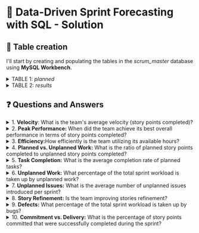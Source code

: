 # 📌 Data-Driven Sprint Forecasting with SQL - Solution

## 📝 Table creation

I'll start by creating and populating the tables in the _scrum_master_ database using **MySQL Workbench**.

<details>
  <summary>TABLE 1: <i>planned</i></summary>
  
````sql
CREATE TABLE scrum_master.planned (
  sprint_id INT NOT NULL,
  team_hours INT NOT NULL,
  planned_issues INT NOT NULL,
  planned_sp INT NOT NULL,
  PRIMARY KEY (sprint_id)
);

INSERT INTO scrum_master.planned (
  sprint_id,
  team_hours,
  planned_issues,
  planned_sp
  )
VALUES
  (41, 535, 16, 104),
  (42, 513, 16, 108),
  (43, 374, 12, 80),
  (44, 411, 14, 89),
  (45, 397, 14, 95),
  (46, 437, 16, 98),
  (47, 435, 17, 112),
  (48, 334, 14, 82),
  (49, 453, 19, 105),
  (50, 527, 23, 123),
  (51, 343, 16, 98),
  (52, 399, 19, 120),
  (53, 402, 20, 115),
  (54, 314, 16, 83),
  (55, 520, 21, 107),
  (56, 535, 23, 102),
  (57, 378, 19, 79),
  (58, 311, 14, 77),
  (59, 549, 21, 103),
  (60, 522, 21, 113),
  (61, 515, 26, 136),
  (62, 449, 19, 84),
  (63, 509, 18, 65),
  (64, 394, 13, 57),
  (65, 431, 17, 67),
  (66, 364, 11, 61);
````

</details>

<details>
  <summary>TABLE 2: <i>results</i></summary>
  
````sql
 CREATE TABLE scrum_master.results (
  sprint_id INT NOT NULL,
  planned_issues_done INT NOT NULL,
  unplanned_issues_done INT NOT NULL,
  bugs_issues INT NOT NULL,
  planned_sp_done INT NOT NULL,
  unplanned_sp_done INT NOT NULL,
  bugs_sp INT NOT NULL,
  PRIMARY KEY (sprint_id)
);

INSERT INTO scrum_master.results (
  sprint_id,
  planned_issues_done,
  unplanned_issues_done,
  bugs_issues,
  planned_sp_done,
  unplanned_sp_done,
  bugs_sp
  )
VALUES
  (41, 10, 7, 0, 63, 28, 0),
  (42, 11, 6, 1, 64, 25, 3),
  (43, 11, 6, 2, 45, 22, 5),
  (44, 11, 8, 1, 48, 27, 2),
  (45, 12, 5, 3, 59, 15, 6),
  (46, 8, 4, 1, 65, 19, 8),
  (47, 12, 4, 2, 71, 14, 3),
  (48, 13, 6, 4, 58, 9, 12),
  (49, 8, 8, 5, 75, 17, 12),
  (50, 16, 4, 5, 81, 29, 15),
  (51, 10, 5, 3, 48, 25, 14),
  (52, 16, 2, 2, 80, 6, 6),
  (53, 17, 3, 4, 76, 13, 8),
  (54, 14, 4, 6, 59, 12, 8),
  (55, 18, 3, 4, 102, 17, 12),
  (56, 20, 4, 1, 96, 23, 5),
  (57, 16, 2, 4, 78, 23, 12),
  (58, 9, 2, 1, 64, 28, 3),
  (59, 15, 7, 5, 95, 23, 10),
  (60, 12, 4, 2, 78, 21, 8),
  (61, 21, 5, 3, 115, 22, 7),
  (62, 10, 3, 2, 54, 9, 5),
  (63, 6, 4, 1, 58, 14, 3),
  (64, 12, 3, 1, 52, 9, 6),
  (65, 8, 2, 3, 57, 6, 5),
  (66, 5, 2, 2, 57, 4, 6);
````
</details>

## ❓ Questions and Answers

<details>
  <summary>1. <b>Velocity</b>: What is the team's average velocity (story points completed)?</summary>
<br>

- Taking in account all the springs:

````sql
SELECT 
    COUNT(sprint_id) AS "Total Sprints", ROUND(AVG(planned_sp_done + unplanned_sp_done)) AS "Average SP Done"
FROM
    results;
````

![image](https://github.com/user-attachments/assets/303c9d2b-484c-4c35-9c74-3e48362b8a1d)

There are 26 sprints in total, and **the overall average story points done are 87**. 

- Considering only the last 5 sprints:

````sql
SELECT 
    ROUND(AVG(planned_sp_done + unplanned_sp_done)) AS 'Average SP Done'
FROM
    results
WHERE
    sprint_id >= (SELECT 
            MAX(sprint_id) - 4
        FROM
            results);
````
![image](https://github.com/user-attachments/assets/a51946b2-4048-42e8-ac98-9e662940f6da)

In this case, **the average story points done are 64**.

***

</details>
<details>
  <summary>2. <b>Peak Performance:</b> When did the team achieve its best overall performance in terms of story points completed?</summary>
<br>
  
- Taking in account all the springs:
  
````sql
SELECT 
    sprint_id AS Sprint,
    (planned_sp_done + unplanned_sp_done) AS Total_SP
FROM
    results
ORDER BY Total_SP DESC
LIMIT 1;
````
![image](https://github.com/user-attachments/assets/425fe96b-e07c-48de-a49e-e214994a2616)

The team achieved its best overall performance in **sprint 61 with 137 story points**.

- Considering only the last 5 sprints:
  
````sql
SELECT 
    sprint_id AS Sprint,
    (planned_sp_done + unplanned_sp_done) AS Total_SP
FROM
    results
WHERE
    sprint_id >= (SELECT 
            MAX(sprint_id) - 4
        FROM
            results)
ORDER BY Total_SP DESC
LIMIT 1;
````
![image](https://github.com/user-attachments/assets/043528a0-b16a-4d97-900a-4754bb904f95)

Regarding only the last 5 sprints, the team achieved its best performance in **sprint 63 with 72 story points**.

***
</details>
<details>
  <summary>3. <b>Efficiency:</b>How efficiently is the team utilizing its available hours?</summary>
<br>
To ask this question, we are going to 

</details>
<details>
  <summary>4. <b>Planned vs. Unplanned Work:</b> What is the ratio of planned story points completed to unplanned story points completed?</summary>
<br>
To ask this question, we are going to 

</details>
<details>
  <summary>5. <b>Task Completion:</b> What is the average completion rate of planned tasks?</summary>
<br>
To ask this question, we are going to 
<br>
</details>
<details>
  <summary>6. <b>Unplanned Work:</b> What percentage of the total sprint workload is taken up by unplanned work?</summary>
<br>
To ask this question, we are going to 
<br>
</details>
<details>
  <summary>7. <b>Unplanned Issues:</b> What is the average number of unplanned issues introduced per sprint?</summary>
<br>
To ask this question, we are going to 
<br>
</details>
<details>
  <summary>8. <b>Story Refinement:</b> Is the team improving stories refinement?</summary>
<br>
To ask this question, we are going to 
<br>
</details>
<details>
  <summary>9. <b>Defects:</b> What percentage of the total sprint workload is taken up by bugs?</summary>
<br>
To ask this question, we are going to 
<br>
</details>
<details>
  <summary>10. <b>Commitment vs. Delivery:</b> What is the percentage of story points committed that were successfully completed during the sprint?</summary>
<br>
To ask this question, we are going to 
<br>
</details>
